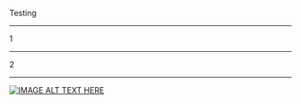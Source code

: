 Testing

----

1

---

2

---

[![IMAGE ALT TEXT HERE]()](https://raw.githubusercontent.com/cleveland-metroparks/presentations/master/NRPA_2014/vid/01_launch.mp4)
